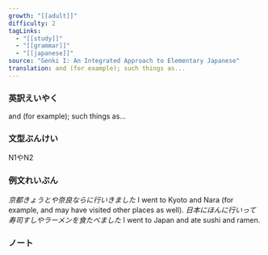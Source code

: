 ```yaml
---
growth: "[[adult]]"
difficulty: 2
tagLinks:
  - "[[study]]"
  - "[[grammar]]"
  - "[[japanese]]"
source: "Genki I: An Integrated Approach to Elementary Japanese"
translation: and (for example); such things as...
---
```

### 英訳えいやく	

and (for example); such things as...
### 文型ぶんけい

N1やN2
### 例文れいぶん

*京都きょうとや奈良ならに行いきました* I went to Kyoto and Nara (for example, and may have visited other places as well).
*日本にほんに行いって寿司すしやラーメンを食たべました* I went to Japan and ate sushi and ramen.
### ノート

